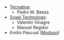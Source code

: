 - [Tecnativa](https://www.tecnativa.com):
  - Pedro M. Baeza
- [Sygel Technology](https://www.sygel.es):
  - Valentin Vinagre
  - Manuel Regidor
- Emilio Pascual ([Moduon](https://www.moduon.team/))
